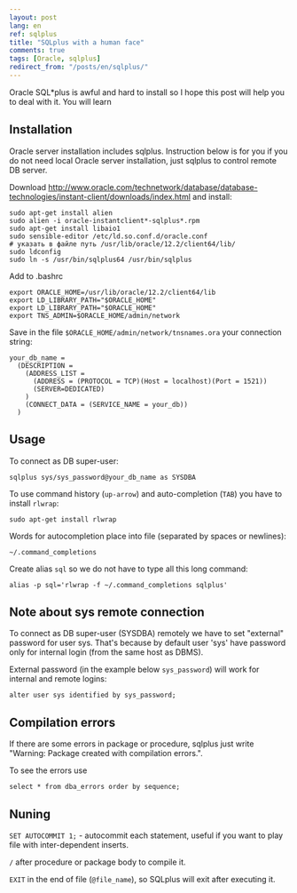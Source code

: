 ```yaml
---
layout: post
lang: en
ref: sqlplus
title: "SQLplus with a human face"
comments: true
tags: [Oracle, sqlplus]
redirect_from: "/posts/en/sqlplus/"
---
```


Oracle SQL*plus is awful and hard to install so I hope this post will help you to deal with it.
You will learn 

## Installation

Oracle server installation includes sqlplus.
Instruction below is for you if you do not need local Oracle server installation, just sqlplus
to control remote DB server.

Download http://www.oracle.com/technetwork/database/database-technologies/instant-client/downloads/index.html and install:

    sudo apt-get install alien
    sudo alien -i oracle-instantclient*-sqlplus*.rpm   
    sudo apt-get install libaio1
    sudo sensible-editor /etc/ld.so.conf.d/oracle.conf
    # указать в файле путь /usr/lib/oracle/12.2/client64/lib/
    sudo ldconfig 
    sudo ln -s /usr/bin/sqlplus64 /usr/bin/sqlplus
    
Add to .bashrc

    export ORACLE_HOME=/usr/lib/oracle/12.2/client64/lib
    export LD_LIBRARY_PATH="$ORACLE_HOME"
    export LD_LIBRARY_PATH="$ORACLE_HOME"
    export TNS_ADMIN=$ORACLE_HOME/admin/network

Save in the file `$ORACLE_HOME/admin/network/tnsnames.ora` your connection string:

    your_db_name =
      (DESCRIPTION =
        (ADDRESS_LIST =
          (ADDRESS = (PROTOCOL = TCP)(Host = localhost)(Port = 1521))
          (SERVER=DEDICATED)
        )
        (CONNECT_DATA = (SERVICE_NAME = your_db))
      )

## Usage
    
To connect as DB super-user:

    sqlplus sys/sys_password@your_db_name as SYSDBA

To use command history (`up-arrow`) and auto-completion (`TAB`) you have to install `rlwrap`:

    sudo apt-get install rlwrap
    
Words for autocompletion place into file (separated by spaces or newlines):

    ~/.command_completions
    
Create alias `sql` so we do not have to type all this long command:

    alias -p sql='rlwrap -f ~/.command_completions sqlplus'

## Note about sys remote connection

To connect as DB super-user (SYSDBA) remotely we have to set "external" password for user sys. 
That's because by default user 'sys' have password only for internal login (from the same
host as DBMS).

External password (in the example below `sys_password`) will work for internal
and remote logins:

    alter user sys identified by sys_password;
    
## Compilation errors

If there are some errors in package or procedure, sqlplus just write "Warning: Package created with compilation errors.".

To see the errors use

    select * from dba_errors order by sequence;

## Nuning
`SET AUTOCOMMIT 1;` - autocommit each statement, useful if you want to play file
with inter-dependent inserts.

`/` after procedure or package body to compile it.

`EXIT` in the end of file (`@file_name`), so SQLplus will exit after executing it.
